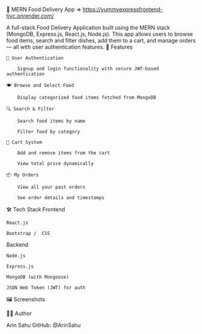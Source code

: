 🍔 MERN Food Delivery App => https://yummyexpressfrontend-tjvc.onrender.com/  

A full-stack Food Delivery Application built using the MERN stack (MongoDB, Express.js, React.js, Node.js). This app allows users to browse food items, search and filter dishes, add them to a cart, and manage orders — all with user authentication features.
🚀 Features

    🔐 User Authentication

        Signup and login functionality with secure JWT-based authentication

    🍽️ Browse and Select Food

        Display categorized food items fetched from MongoDB

    🔍 Search & Filter

        Search food items by name

        Filter food by category

    🛒 Cart System

        Add and remove items from the cart

        View total price dynamically

    📦 My Orders

        View all your past orders

        See order details and timestamps

🛠️ Tech Stack
Frontend

    React.js

    Bootstrap /  CSS 

Backend

    Node.js

    Express.js

    MongoDB (with Mongoose)

    JSON Web Token (JWT) for auth

🖼️ Screenshots



🧑‍💻 Author

Arin Sahu
GitHub: @ArinSahu
